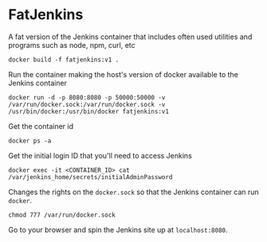 # FatJenkins

A fat version of the Jenkins container that includes often used utilities and programs such as node, npm, curl, etc

`docker build -f fatjenkins:v1 .`

Run the container making the host's version of docker available to the Jenkins container

`docker run -d -p 8080:8080 -p 50000:50000 -v /var/run/docker.sock:/var/run/docker.sock -v /usr/bin/docker:/usr/bin/docker fatjenkins:v1`

Get the container id

`docker ps -a`

Get the initial login ID that you'll need to access Jenkins

`docker exec -it <CONTAINER_ID> cat /var/jenkins_home/secrets/initialAdminPassword`

Changes the rights on the `docker.sock` so that the Jenkins container can run `docker`.

`chmod 777 /var/run/docker.sock`

Go to your browser and spin the Jenkins site up at `localhost:8080`.
